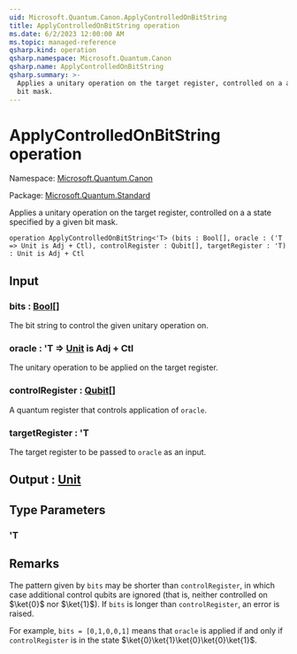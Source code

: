 ```yaml
---
uid: Microsoft.Quantum.Canon.ApplyControlledOnBitString
title: ApplyControlledOnBitString operation
ms.date: 6/2/2023 12:00:00 AM
ms.topic: managed-reference
qsharp.kind: operation
qsharp.namespace: Microsoft.Quantum.Canon
qsharp.name: ApplyControlledOnBitString
qsharp.summary: >-
  Applies a unitary operation on the target register, controlled on a a state specified by a given
  bit mask.
---
```


# ApplyControlledOnBitString operation

Namespace: [Microsoft.Quantum.Canon](xref:Microsoft.Quantum.Canon)

Package: [Microsoft.Quantum.Standard](https://nuget.org/packages/Microsoft.Quantum.Standard)


Applies a unitary operation on the target register, controlled on a a state specified by a givenbit mask.

```qsharp
operation ApplyControlledOnBitString<'T> (bits : Bool[], oracle : ('T => Unit is Adj + Ctl), controlRegister : Qubit[], targetRegister : 'T) : Unit is Adj + Ctl
```


## Input

### bits : [Bool](xref:microsoft.quantum.qsharp.valueliterals#bool-literals)[]

The bit string to control the given unitary operation on.


### oracle : 'T => [Unit](xref:microsoft.quantum.qsharp.valueliterals#unit-literal)  is Adj + Ctl

The unitary operation to be applied on the target register.


### controlRegister : [Qubit](xref:microsoft.quantum.qsharp.valueliterals#qubit-literals)[]

A quantum register that controls application of `oracle`.


### targetRegister : 'T

The target register to be passed to `oracle` as an input.



## Output : [Unit](xref:microsoft.quantum.qsharp.valueliterals#unit-literal)



## Type Parameters

### 'T



## Remarks

The pattern given by `bits` may be shorter than `controlRegister`,in which case additional control qubits are ignored (that is, neithercontrolled on $\ket{0}$ nor $\ket{1}$).If `bits` is longer than `controlRegister`, an error is raised.For example, `bits = [0,1,0,0,1]` means that `oracle` is applied if and only if `controlRegister`is in the state $\ket{0}\ket{1}\ket{0}\ket{0}\ket{1}$.